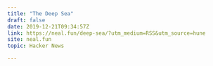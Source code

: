 ```yaml
---
title: "The Deep Sea"
draft: false
date: 2019-12-21T09:34:57Z
link: https://neal.fun/deep-sea/?utm_medium=RSS&utm_source=hune
site: neal.fun
topic: Hacker News  

---
```

